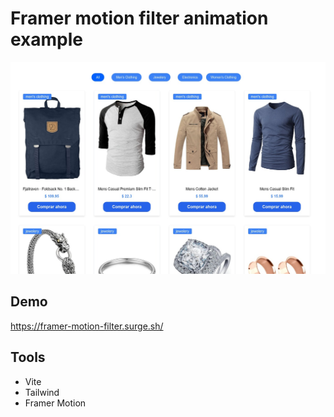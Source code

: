 # Framer motion filter animation example

![alt](./preview.jpeg)


## Demo
https://framer-motion-filter.surge.sh/

## Tools
- Vite
- Tailwind
- Framer Motion